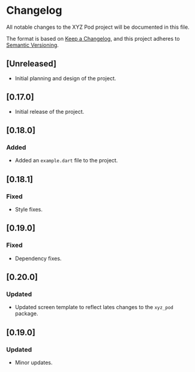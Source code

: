 # Changelog

All notable changes to the XYZ Pod project will be documented in this file.

The format is based on [Keep a Changelog](https://keepachangelog.com/en/1.0.0/),
and this project adheres to [Semantic Versioning](https://semver.org/spec/v2.0.0.html).

## [Unreleased]

- Initial planning and design of the project.

## [0.17.0]

- Initial release of the project.

## [0.18.0]

### Added

- Added an `example.dart` file to the project.

## [0.18.1]

### Fixed

- Style fixes.

## [0.19.0]

### Fixed

- Dependency fixes.

## [0.20.0]

### Updated

- Updated screen template to reflect lates changes to the `xyz_pod` package.

## [0.19.0]

### Updated

- Minor updates.

